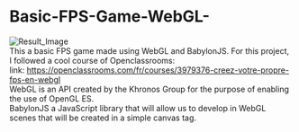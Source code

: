 # Basic-FPS-Game-WebGL-
![Result_Image](https://user-images.githubusercontent.com/73020056/147885285-e0ac7f98-77d9-4726-8a66-e3b9f66665c0.png)  
This a basic FPS game made using WebGL and BabylonJS. For this project, I followed a cool course of Openclassrooms:  
link: https://openclassrooms.com/fr/courses/3979376-creez-votre-propre-fps-en-webgl  
WebGL is an API created by the Khronos Group for the purpose of enabling the use of OpenGL ES.  
BabylonJS a JavaScript library that will allow us to develop in WebGL scenes that will be created in a simple canvas tag.

  

